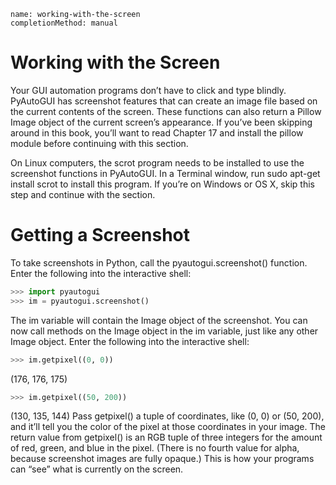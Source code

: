 ```ngMeta
name: working-with-the-screen
completionMethod: manual
```
# Working with the Screen
Your GUI automation programs don’t have to click and type blindly. PyAutoGUI has screenshot features that can create an image file based on the current contents of the screen. These functions can also return a Pillow Image object of the current screen’s appearance. If you’ve been skipping around in this book, you’ll want to read Chapter 17 and install the pillow module before continuing with this section.

On Linux computers, the scrot program needs to be installed to use the screenshot functions in PyAutoGUI. In a Terminal window, run sudo apt-get install scrot to install this program. If you’re on Windows or OS X, skip this step and continue with the section.

# Getting a Screenshot
To take screenshots in Python, call the pyautogui.screenshot() function. Enter the following into the interactive shell:

```python
>>> import pyautogui
>>> im = pyautogui.screenshot()
```
The im variable will contain the Image object of the screenshot. You can now call methods on the Image object in the im variable, just like any other Image object. Enter the following into the interactive shell:

```python
>>> im.getpixel((0, 0))
```
(176, 176, 175)
```python
>>> im.getpixel((50, 200))
```
(130, 135, 144)
Pass getpixel() a tuple of coordinates, like (0, 0) or (50, 200), and it’ll tell you the color of the pixel at those coordinates in your image. The return value from getpixel() is an RGB tuple of three integers for the amount of red, green, and blue in the pixel. (There is no fourth value for alpha, because screenshot images are fully opaque.) This is how your programs can “see” what is currently on the screen.

